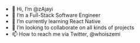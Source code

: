 - 👋 Hi, I’m @zAjayi
- 👀 I’m a Full-Stack Software Engineer
- 🌱 I’m currently learning React Native
- 💞️ I’m looking to collaborate on all kinds of projects
- 📫 How to reach me via Twitter, @whoiszemi

<!---
zAjayi/zAjayi is a ✨ special ✨ repository because its `README.md` (this file) appears on your GitHub profile.
You can click the Preview link to take a look at your changes.
--->

